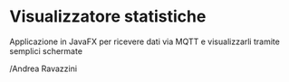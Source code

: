 # Visualizzatore statistiche

Applicazione in JavaFX per ricevere dati via MQTT e visualizzarli tramite semplici schermate 

/Andrea Ravazzini

